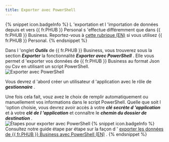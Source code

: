```yaml
---
title: Exporter avec PowerShell
---
```

{% snippet icon.badgeInfo %} 
L 'exportation et l 'importation de données depuis et vers {{ fr.PHUB }} Personal s 'effectue différemment que dans {{ fr.PHUB }} Business. Reportez-vous à [cette rubrique (EN)](/kb/password-hub/how-to-articles/import-export-data-hub-personal/) si vous utilisez {{ fr.PHUB }} Personal. 
{% endsnippet %}
 
Dans l 'onglet ***Outils*** de {{ fr.PHUB }} Business, vous trouverez sous la section ***Exporter*** la fonctionnalité ***Exporter avec PowerShell*** . Elle vous permet d 'exporter vos données de {{ fr.PHUB }} Business au format Json ou Csv en utilisant un script PowerShell.  
![Exporter avec PowerShell](/img/fr/hub/Hub2012.png) 

Vous devrez d 'abord créer un utilisateur d 'application avec le rôle de ***gestionnaire*** .  

Une fois cela fait, vouz avez le choix de remplir automatiquement ou manuellement vos informations dans le script PowerShell. Quelle que soit l 'option choisie, vous devrez avoir accès à votre ***clé secrète d 'application*** et à votre ***clé de l 'application*** et connaître le ***chemin du dossier de destination*** .  
![Étapes pour exporter avec PowerShell](/img/fr/hub/Hub2013.png) 
{% snippet icon.badgeInfo %} 
Consultez notre guide étape par étape sur la façon d ' [exporter les données de {{ fr.PHUB }} Business avec PowerShell (EN)](/kb/password-hub/how-to-articles/export-data-hub-business-powershell/) . 
{% endsnippet %}
 

